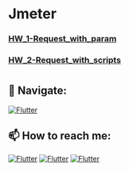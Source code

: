 # Jmeter

### [HW_1-Request_with_param](https://github.com/Pavlik1100/Jmeter/tree/main/HW_1-Request_with_param)
### [HW_2-Request_with_scripts](https://github.com/Pavlik1100/Jmeter/tree/main/HW_2-Request_with_scripts)
#
## 🚏 Navigate:
[![Flutter](https://img.shields.io/badge/🏠-QA_PRACTICE_BANCH-orange)](https://github.com/Pavlik1100/QA_Practice/tree/main)
## 📫 How to reach me:    
[![Flutter](https://img.shields.io/badge/-Pavel_Simonov-000000?style=social&logo=LinkedIn)](https://www.linkedin.com/in/pavel-simonov-7a8b1119a/)  [![Flutter](https://img.shields.io/badge/-Pavel_Simonov-000000?style=social&logo=Telegram)](https://t.me/NuiSaiman)  [![Flutter](https://img.shields.io/badge/-simonovpavlik@gmail.com-000000?style=social&logo=Gmail)](mailto:simonovpavlik@gmail.com)
